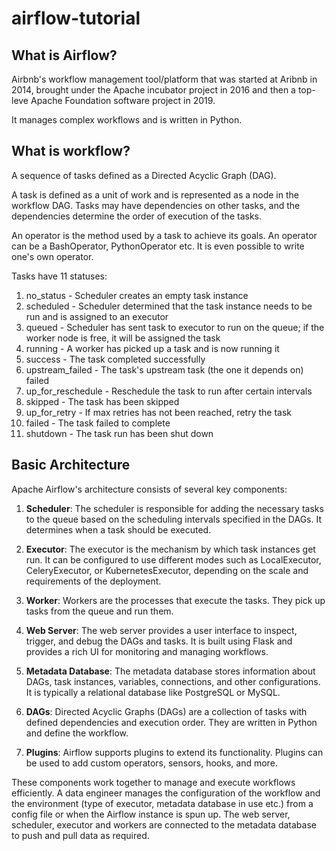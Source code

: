 # airflow-tutorial

## What is Airflow?

Airbnb's workflow management tool/platform that was started at Aribnb in 2014, brought under the Apache incubator project in 2016 and then a top-leve Apache Foundation software project in 2019.

It manages complex workflows and is written in Python.

## What is workflow?

A sequence of tasks defined as a Directed Acyclic Graph (DAG).

A task is defined as a unit of work and is represented as a node in the workflow DAG. Tasks may have dependencies on other tasks, and the dependencies determine the order of execution of the tasks.

An operator is the method used by a task to achieve its goals. An operator can be a BashOperator, PythonOperator etc. It is even possible to write one's own operator.

Tasks have 11 statuses:

1. no_status - Scheduler creates an empty task instance
2. scheduled - Scheduler determined that the task instance needs to be run and is assigned to an executor
3. queued - Scheduler has sent task to executor to run on the queue; if the worker node is free, it will be assigned the task
4. running - A worker has picked up a task and is now running it
5. success - The task completed successfully
6. upstream_failed - The task's upstream task (the one it depends on) failed
7. up_for_reschedule - Reschedule the task to run after certain intervals
8. skipped - The task has been skipped
9. up_for_retry - If max retries has not been reached, retry the task
10. failed - The task failed to complete
11. shutdown - The task run has been shut down

## Basic Architecture

Apache Airflow's architecture consists of several key components:

1. **Scheduler**: The scheduler is responsible for adding the necessary tasks to the queue based on the scheduling intervals specified in the DAGs. It determines when a task should be executed.

2. **Executor**: The executor is the mechanism by which task instances get run. It can be configured to use different modes such as LocalExecutor, CeleryExecutor, or KubernetesExecutor, depending on the scale and requirements of the deployment.

3. **Worker**: Workers are the processes that execute the tasks. They pick up tasks from the queue and run them.

4. **Web Server**: The web server provides a user interface to inspect, trigger, and debug the DAGs and tasks. It is built using Flask and provides a rich UI for monitoring and managing workflows.

5. **Metadata Database**: The metadata database stores information about DAGs, task instances, variables, connections, and other configurations. It is typically a relational database like PostgreSQL or MySQL.

6. **DAGs**: Directed Acyclic Graphs (DAGs) are a collection of tasks with defined dependencies and execution order. They are written in Python and define the workflow.

7. **Plugins**: Airflow supports plugins to extend its functionality. Plugins can be used to add custom operators, sensors, hooks, and more.

These components work together to manage and execute workflows efficiently. A data engineer manages the configuration of the workflow and the environment (type of executor, metadata database in use etc.) from a config file or when the Airflow instance is spun up. The web server, scheduler, executor and workers are connected to the metadata database to push and pull data as required.
